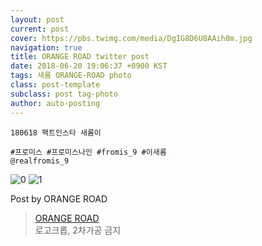 ```yaml
---
layout: post
current: post
cover: https://pbs.twimg.com/media/DgIG8D6U8AAih8m.jpg
navigation: true
title: ORANGE ROAD twitter post
date: 2018-06-20 19:06:37 +0900 KST
tags: 새롬 ORANGE-ROAD photo
class: post-template
subclass: post tag-photo
author: auto-posting
---
```


```  
180618 팩트인스타 새롬이  
  
#프로미스 #프로미스나인 #fromis_9 #이새롬  
@realfromis_9  

```

![0](https://pbs.twimg.com/media/DgIG7E7U8AEduBI.jpg)
![1](https://pbs.twimg.com/media/DgIG8D6U8AAih8m.jpg)


Post by ORANGE ROAD

> [ORANGE ROAD](https://twitter.com/OrangeRoad8)  
> 로고크롭, 2차가공 금지
